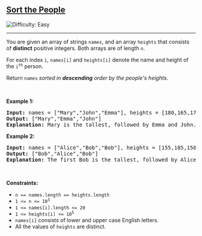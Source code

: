 <h2><a href="https://leetcode.com/problems/sort-the-people">Sort the People</a></h2> <img src='https://img.shields.io/badge/Difficulty-Easy-brightgreen' alt='Difficulty: Easy' /><hr><p>You are given an array of strings <code>names</code>, and an array <code>heights</code> that consists of <strong>distinct</strong> positive integers. Both arrays are of length <code>n</code>.</p>

<p>For each index <code>i</code>, <code>names[i]</code> and <code>heights[i]</code> denote the name and height of the <code>i<sup>th</sup></code> person.</p>

<p>Return <code>names</code><em> sorted in <strong>descending</strong> order by the people&#39;s heights</em>.</p>

<p>&nbsp;</p>
<p><strong class="example">Example 1:</strong></p>

<pre>
<strong>Input:</strong> names = [&quot;Mary&quot;,&quot;John&quot;,&quot;Emma&quot;], heights = [180,165,170]
<strong>Output:</strong> [&quot;Mary&quot;,&quot;Emma&quot;,&quot;John&quot;]
<strong>Explanation:</strong> Mary is the tallest, followed by Emma and John.
</pre>

<p><strong class="example">Example 2:</strong></p>

<pre>
<strong>Input:</strong> names = [&quot;Alice&quot;,&quot;Bob&quot;,&quot;Bob&quot;], heights = [155,185,150]
<strong>Output:</strong> [&quot;Bob&quot;,&quot;Alice&quot;,&quot;Bob&quot;]
<strong>Explanation:</strong> The first Bob is the tallest, followed by Alice and the second Bob.
</pre>

<p>&nbsp;</p>
<p><strong>Constraints:</strong></p>

<ul>
	<li><code>n == names.length == heights.length</code></li>
	<li><code>1 &lt;= n &lt;= 10<sup>3</sup></code></li>
	<li><code>1 &lt;= names[i].length &lt;= 20</code></li>
	<li><code>1 &lt;= heights[i] &lt;= 10<sup>5</sup></code></li>
	<li><code>names[i]</code> consists of lower and upper case English letters.</li>
	<li>All the values of <code>heights</code> are distinct.</li>
</ul>
